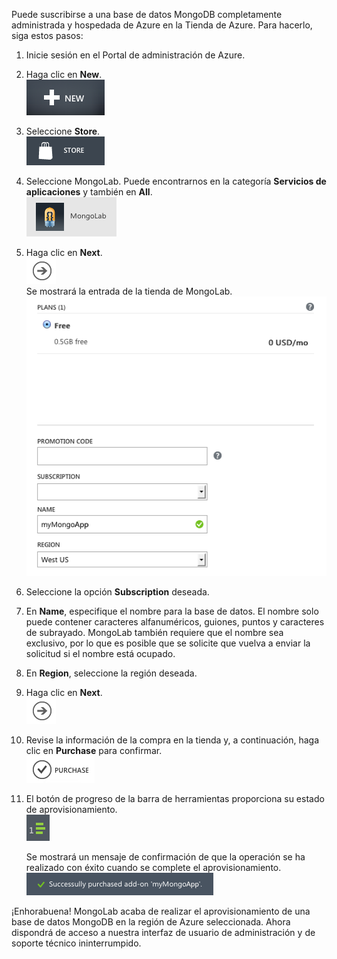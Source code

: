 Puede suscribirse a una base de datos MongoDB completamente administrada
y hospedada de Azure en la Tienda de Azure. Para hacerlo, siga estos
pasos:

1.  Inicie sesión en el Portal de administración de Azure.
2.  Haga clic en **New**.  
     ![New](./media/howto-provision-mongolab/button-new.png)
3.  Seleccione **Store**.  
     ![Store](./media/howto-provision-mongolab/button-store.png)
4.  Seleccione MongoLab. Puede encontrarnos en la categoría **Servicios
    de aplicaciones** y también en **All**.  
     ![MongoLab](./media/howto-provision-mongolab/entry-mongolab.png)
5.  Haga clic en **Next**.  
     ![Next](./media/howto-provision-mongolab/button-next.png)  
     Se mostrará la entrada de la tienda de MongoLab.  
     ![NewMongoLab](./media/howto-provision-mongolab/screen-newmongolab.png)
6.  Seleccione la opción **Subscription** deseada.
7.  En **Name**, especifique el nombre para la base de datos. El nombre
    solo puede contener caracteres alfanuméricos, guiones, puntos y
    caracteres de subrayado. MongoLab también requiere que el nombre sea
    exclusivo, por lo que es posible que se solicite que vuelva a enviar
    la solicitud si el nombre está ocupado.
8.  En **Region**, seleccione la región deseada.
9.  Haga clic en **Next**.  
     ![Next](./media/howto-provision-mongolab/button-next.png)
10. Revise la información de la compra en la tienda y, a continuación,
    haga clic en **Purchase** para confirmar.  
     ![Next](./media/howto-provision-mongolab/button-purchase.png)
11. El botón de progreso de la barra de herramientas proporciona su
    estado de aprovisionamiento.  
     ![ProgressButton](./media/howto-provision-mongolab/button-progress.png)
    
     Se mostrará un mensaje de confirmación de que la operación se ha
    realizado con éxito cuando se complete el aprovisionamiento.  
     ![SuccessMessage](./media/howto-provision-mongolab/message-provisionsuccess.png)

¡Enhorabuena! MongoLab acaba de realizar el aprovisionamiento de una
base de datos MongoDB en la región de Azure seleccionada. Ahora
dispondrá de acceso a nuestra interfaz de usuario de administración y de
soporte técnico ininterrumpido.

